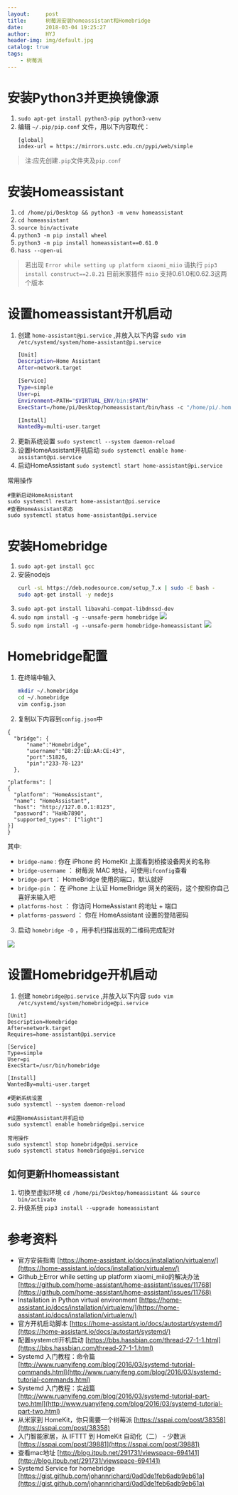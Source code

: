 ```yaml
---
layout:     post
title:      树莓派安装homeassistant和Homebridge
date:       2018-03-04 19:25:27
author:     HYJ
header-img: img/default.jpg
catalog: true
tags:
    - 树莓派
---
```


# 安装Python3并更换镜像源
1. `sudo apt-get install python3-pip python3-venv`
2. 编辑 `~/.pip/pip.conf` 文件，用以下内容取代：
   ```
   [global]
   index-url = https://mirrors.ustc.edu.cn/pypi/web/simple
   ```
> 注:应先创建`.pip`文件夹及`pip.conf`

# 安装Homeassistant
1. `cd /home/pi/Desktop && python3 -m venv homeassistant`
2. `cd homeassistant`
3. `source bin/activate`
4. `python3 -m pip install wheel`
5. `python3 -m pip install homeassistant==0.61.0`
6. `hass --open-ui`
> 若出现 `Error while setting up platform xiaomi_miio` 请执行 `pip3 install construct==2.8.21`
> 目前米家插件 `miio` 支持0.61.0和0.62.3这两个版本

# 设置homeassistant开机启动
1. 创建 `home-assistant@pi.service` ,并放入以下内容 
   `sudo vim /etc/systemd/system/home-assistant@pi.service`
   ```bash
   [Unit]
   Description=Home Assistant
   After=network.target

   [Service]
   Type=simple
   User=pi
   Environment=PATH="$VIRTUAL_ENV/bin:$PATH"
   ExecStart=/home/pi/Desktop/homeassistant/bin/hass -c "/home/pi/.homeassistant"

   [Install]
   WantedBy=multi-user.target
   ```
2. 更新系统设置 `sudo systemctl --system daemon-reload`
3. 设置HomeAssistant开机启动 `sudo systemctl enable home-assistant@pi.service`
4. 启动HomeAssistant `sudo systemctl start home-assistant@pi.service`

常用操作
```
#重新启动HomeAssistant
sudo systemctl restart home-assistant@pi.service
#查看HomeAssistant状态
sudo systemctl status home-assistant@pi.service
```

# 安装Homebridge
1. `sudo apt-get install gcc`
2. 安装nodejs 
   ```bash
   curl -sL https://deb.nodesource.com/setup_7.x | sudo -E bash - 
   sudo apt-get install -y nodejs
   ```
3. `sudo apt-get install libavahi-compat-libdnssd-dev`
4. `sudo npm install -g --unsafe-perm homebridge`
   ![](https://user-gold-cdn.xitu.io/2018/2/3/16159cbe79a71165?w=1030&h=876&f=png&s=183313)
5. `sudo npm install -g --unsafe-perm homebridge-homeassistant`
   ![](https://user-gold-cdn.xitu.io/2018/2/3/16159cc12e215b06?w=1033&h=876&f=png&s=177555)

# Homebridge配置
1. 在终端中输入
   ```bash
   mkdir ~/.homebridge
   cd ~/.homebridge
   vim config.json
   ```
2. 复制以下内容到`config.json`中
  ```
  {
  	"bridge": {
  		"name":"Homebridge",
  		"username":"B8:27:EB:AA:CE:43",
  		"port":51826,
  		"pin":"233-78-123"
  	},

  "platforms": [
  {
  	"platform": "HomeAssistant",
  	"name": "HomeAssistant",
  	"host": "http://127.0.0.1:8123",
  	"password": "HaHb7890",
  	"supported_types": ["light"]
  }]
  }
  ```
  其中:
* `bridge-name` : 你在 iPhone 的 HomeKit 上面看到桥接设备网关的名称
* `bridge-username` ： 树莓派 MAC 地址，可使用`ifconfig`查看
* `bridge-port` ： HomeBridge 使用的端口，默认就好
* `bridge-pin` ： 在 iPhone 上认证 HomeBridge 网关的密码，这个按照你自己喜好来输入吧
* `platforms-host` ： 你访问 HomeAssistant 的地址 + 端口
* `platforms-password` ： 你在 HomeAssistant 设置的登陆密码

3. 启动 `homebridge -D` ，用手机扫描出现的二维码完成配对

![](https://user-gold-cdn.xitu.io/2018/2/3/16159ed69446f903?w=1442&h=876&f=png&s=167151)

# 设置Homebridge开机启动
1. 创建 `homebridge@pi.service` ,并放入以下内容 
    `sudo vim /etc/systemd/system/homebridge@pi.service`
  ```
  [Unit]
  Description=Homebridge
  After=network.target
  Requires=home-assistant@pi.service

  [Service]
  Type=simple
  User=pi
  ExecStart=/usr/bin/homebridge

  [Install]
  WantedBy=multi-user.target
  ```

  ```
  #更新系统设置
  sudo systemctl --system daemon-reload

  #设置HomeAssistant开机启动
  sudo systemctl enable homebridge@pi.service

  常用操作
  sudo systemctl stop homebridge@pi.service
  sudo systemctl status homebridge@pi.service
  ```

## 如何更新Hhomeassistant
1. 切换至虚拟环境 `cd /home/pi/Desktop/homeassistant && source bin/activate`
2. 升级系统 `pip3 install --upgrade homeassistant`



# 参考资料

* 官方安装指南 [https://home-assistant.io/docs/installation/virtualenv/](https://home-assistant.io/docs/installation/virtualenv/)
* Github上Error while setting up platform xiaomi_miio的解决办法 [https://github.com/home-assistant/home-assistant/issues/11768](https://github.com/home-assistant/home-assistant/issues/11768)
* Installation in Python virtual environment [https://home-assistant.io/docs/installation/virtualenv/](https://home-assistant.io/docs/installation/virtualenv/)
* 官方开机启动脚本 [https://home-assistant.io/docs/autostart/systemd/](https://home-assistant.io/docs/autostart/systemd/)
* 配置systemctl开机启动 [https://bbs.hassbian.com/thread-27-1-1.html](https://bbs.hassbian.com/thread-27-1-1.html)
* Systemd 入门教程：命令篇
   [http://www.ruanyifeng.com/blog/2016/03/systemd-tutorial-commands.html](http://www.ruanyifeng.com/blog/2016/03/systemd-tutorial-commands.html)
* Systemd 入门教程：实战篇
   [http://www.ruanyifeng.com/blog/2016/03/systemd-tutorial-part-two.html](http://www.ruanyifeng.com/blog/2016/03/systemd-tutorial-part-two.html)
* 从米家到 HomeKit，你只需要一个树莓派
   [https://sspai.com/post/38358](https://sspai.com/post/38358)
* 入门智能家居，从 IFTTT 到 HomeKit 自动化（二） - 少数派 [https://sspai.com/post/39881](https://sspai.com/post/39881)
* 查看mac地址 [http://blog.itpub.net/291731/viewspace-694141](http://blog.itpub.net/291731/viewspace-694141)
* Systemd Service for homebridge [https://gist.github.com/johannrichard/0ad0de1feb6adb9eb61a](https://gist.github.com/johannrichard/0ad0de1feb6adb9eb61a)
